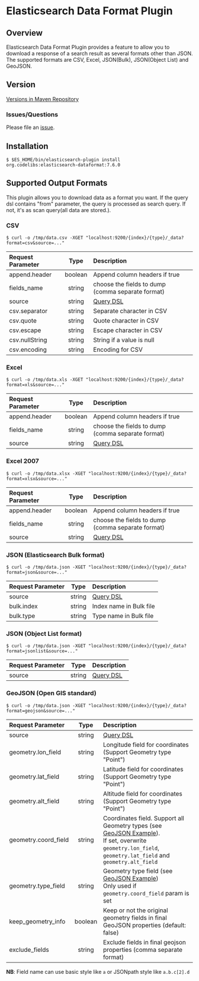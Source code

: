 Elasticsearch Data Format Plugin
========================

## Overview

Elasticsearch Data Format Plugin provides a feature to allow you to download a response of a search result as several formats other than JSON.
The supported formats are CSV, Excel, JSON(Bulk), JSON(Object List) and GeoJSON.

## Version

[Versions in Maven Repository](https://repo1.maven.org/maven2/org/codelibs/elasticsearch-dataformat/)

### Issues/Questions

Please file an [issue](https://github.com/codelibs/elasticsearch-dataformat/issues "issue").

## Installation

    $ $ES_HOME/bin/elasticsearch-plugin install org.codelibs:elasticsearch-dataformat:7.6.0

## Supported Output Formats

This plugin allows you to download data as a format you want.
If the query dsl contains "from" parameter, the query is processed as search query.
If not, it's as scan query(all data are stored.).

### CSV

    $ curl -o /tmp/data.csv -XGET "localhost:9200/{index}/{type}/_data?format=csv&source=..."

| Request Parameter | Type    | Description |
|:------------------|:-------:|:------------|
| append.header     | boolean | Append column headers if true |
| fields_name       | string  | choose the fields to dump (comma separate format) |
| source            | string  | [Query DSL](http://www.elasticsearch.org/guide/en/elasticsearch/reference/current/query-dsl.html) |
| csv.separator     | string  | Separate character in CSV |
| csv.quote         | string  | Quote character in CSV|
| csv.escape        | string  | Escape character in CSV |
| csv.nullString    | string  | String if a value is null |
| csv.encoding      | string  | Encoding for CSV |

### Excel

    $ curl -o /tmp/data.xls -XGET "localhost:9200/{index}/{type}/_data?format=xls&source=..."

| Request Parameter | Type    | Description |
|:------------------|:-------:|:------------|
| append.header     | boolean | Append column headers if true |
| fields_name       | string  | choose the fields to dump (comma separate format) |
| source            | string  | [Query DSL](http://www.elasticsearch.org/guide/en/elasticsearch/reference/current/query-dsl.html) |

### Excel 2007

    $ curl -o /tmp/data.xlsx -XGET "localhost:9200/{index}/{type}/_data?format=xlsx&source=..."

| Request Parameter | Type    | Description |
|:------------------|:-------:|:------------|
| append.header     | boolean | Append column headers if true |
| fields_name       | string  | choose the fields to dump (comma separate format) |
| source            | string  | [Query DSL](http://www.elasticsearch.org/guide/en/elasticsearch/reference/current/query-dsl.html) |

### JSON (Elasticsearch Bulk format)

    $ curl -o /tmp/data.json -XGET "localhost:9200/{index}/{type}/_data?format=json&source=..."

| Request Parameter | Type    | Description |
|:------------------|:-------:|:------------|
| source            | string  | [Query DSL](http://www.elasticsearch.org/guide/en/elasticsearch/reference/current/query-dsl.html) |
| bulk.index        | string  | Index name in Bulk file |
| bulk.type         | string  | Type name in Bulk file |

### JSON (Object List format)

    $ curl -o /tmp/data.json -XGET "localhost:9200/{index}/{type}/_data?format=jsonlist&source=..."

| Request Parameter |  Type  | Description                                                  |
| :---------------- | :----: | :----------------------------------------------------------- |
| source            | string | [Query DSL](http://www.elasticsearch.org/guide/en/elasticsearch/reference/current/query-dsl.html) |

### GeoJSON (Open GIS standard)

    $ curl -o /tmp/data.json -XGET "localhost:9200/{index}/{type}/_data?format=geojson&source=..."

| Request Parameter        |  Type   | Description                                                  |
| :----------------------- | :----:  | :----------------------------------------------------------- |
| source                   | string  | [Query DSL](http://www.elasticsearch.org/guide/en/elasticsearch/reference/current/query-dsl.html) |
| geometry.lon_field       | string  | Longitude field for coordinates (Support Geometry type "Point") |
| geometry.lat_field       | string  | Latitude field for coordinates (Support Geometry type "Point") |
| geometry.alt_field       | string  | Altitude field for coordinates (Support Geometry type "Point") |
| geometry.coord_field     | string  | Coordinates field. Support all Geometry types (see [GeoJSON Example](https://en.wikipedia.org/wiki/GeoJSON)).<br/>If set, overwrite `geometry.lon_field`, `geometry.lat_field` and `geometry.alt_field` |
| geometry.type_field      | string  | Geometry type field (see [GeoJSON Example](https://en.wikipedia.org/wiki/GeoJSON))<br/>Only used if `geometry.coord_field` param is set |
| keep_geometry_info       | boolean | Keep or not the original geometry fields in final GeoJSON properties (default: false) |
| exclude_fields           | string  | Exclude fields in final geojson properties (comma separate format) |

**NB**: Field name can use basic style like `a` or JSONpath style like `a.b.c[2].d`